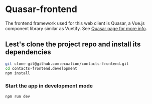 # Quasar-frontend
The frontend framework used for this web client is Quasar, a Vue.js component library similar as Vuetify.
See [Quasar page for more info](https://quasar.dev/quasar-cli/installation).

## Lest's clone the project repo and install its dependencies
```bash
git clone git@github.com:ecuation/contacts-frontend.git
cd contacts-frontend.development
npm install
```

### Start the app in development mode
```bash
npm run dev
```
